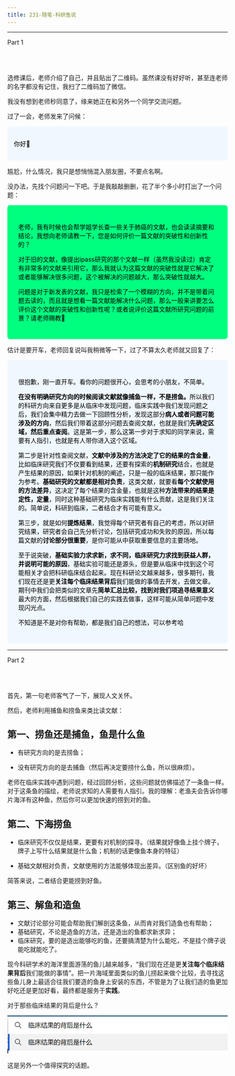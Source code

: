 ```yaml
---
title: 231-随笔-科研鱼说
---
```




<hr><left>Part 1</left>

<br></br>

选修课后，老师介绍了自己，并且贴出了二维码。虽然课没有好好听，甚至连老师的名字都没有记住，我扫了二维码加了微信。

我没有想到老师秒同意了，缘来她正在和另外一个同学交流问题。

过了一会，老师发来了问候：

<div style='text-align:left;padding:15px;background:#F0F8FF; color:#000;border:10 px solid #FFFFF0;border-radius:6px'><p>你好🌹</p></div>

尴尬，什么情况，我只是想悄悄混入朋友圈，不要点名啊。

没办法，先找个问题问一下吧。于是我敲敲删删，花了半个多小时打出了一个问题：

<div style='padding:25px;background:#00FF7F; color:#000;border:10 px solid #FFFFF0;border-radius:6px'><p>老师，我有时候也会帮学姐学长查一些关于肺癌的文献，也会读读摘要和结论，我想向老师请教一下，您是如何评价一篇文献的突破性和创新性的？</P>
<p>对于旧的文献，像提出ipass研究的那个文献一样（虽然我没读过）肯定有非常多的文献来引用它，那么我就认为这篇文献的突破性就是它解决了或者能够解决很多问题，这个被解决的问题越大，那么突破性就越大。</p>
<p>
问题是对于新发表的文献，我只是检索了一个模糊的方向，并不是带着问题去读的，而且就是想看一篇文献能解决什么问题，那么一般来讲要怎么评价这个文献的突破性和创新性呢？或者说评价这篇文献所研究问题的前景？请老师赐教😬</p>
</div>

估计是要开车，老师回复说叫我稍微等一下，过了不算太久老师就又回复了：

<div style='padding:25px;background:#F0F8FF; color:#000;border:10 px solid #FFFFF0;border-radius:6px'><p>很抱歉，刚一直开车。看你的问题很开心，会思考的小朋友，不简单。</p>
<p><b>在没有明确研究方向的时候阅读文献就像捕鱼一样，不是捞鱼。</b>所以我们的科研方向来自更多是从临床中发现问题，临床实践中我们发现问题之后，我们会集中精力去做一下回顾性分析，发现这部分<b>病人或者问题可能涉及的方向</b>，然后我们带着这部分问题去查阅文献，也就是我们<b>先确定区域，然后重点查阅</b>。这是第一步，那么这第一步对于求知的同学来说，需要有人指引，也就是有人带你进入这个区域。</p>
<p>第二步是针对性查阅文献，<b>文献中涉及的方法决定了它的结果的含金量</b>，比如临床研究我们不仅要看到结果，还要有探索的<b>机制研究</b>结合，也就是产生结果的原因，如果针对机制的阐述，只是一般的临床结果，那只能作为参考。<b>基础研究的文献都是相对负责</b>，这类文献，就要看<b>每个文献使用的方法差异</b>，这决定了每个结果的含金量，也就是这种<b>方法带来的结果是定性，定量</b>，同时这种基础研究为临床实践能有什么贡献，这是我们关注的。简单说，科研到临床，二者结合才有可能有意义。</p>
<p>第三步，就是如何<b>提炼结果</b>，我觉得每个研究者有自己的考虑，所以对研究结果，研究者会自己先分析讨论，包括研究成功和失败的原因，所以每篇文献的<b>讨论部分很重要</b>，是你可能从中获取重要信息的主要场地。</p>
<p>至于说突破，<b>基础实验力求求新，求不同，临床研究力求找到获益人群，并说明可能的原因</b>，基础实验可能还是源头，但是要从临床中找到这个可能相关才会把科研临床结合起来。现在科研论文越来越多，很多期刊，我们现在还是更<b>关注每个临床结果背后</b>我们能做的事情去开发，去做文章。期刊中我们会把类似的文章先<b>简单汇总比较，找到对我们项追寻结果意义</b>最大的方面，然后根据我们自己的实践去做事，这样可能从简单问题中发现闪光点。</p>
<p>不知道是不是对你有帮助，都是我们自己的想法，可以参考哈</p>
</div><left><hr>Part 2 </left>

<br></br>



首先，第一句老师客气了一下，展现人文关怀。

然后，老师利用捕鱼和捞鱼来类比读文献：

## **第一、捞鱼还是捕鱼，鱼是什么鱼**

- 有研究方向的是去捞鱼；

- 没有研究方向的是去捕鱼（然后再决定要捞什么鱼，所以很麻烦）。

老师在临床实践中遇到问题，经过回顾分析，这些问题就仿佛描述了一条鱼一样。对于这条鱼的描绘，老师说求知的人需要有人指引。我的理解：老渔夫会告诉你哪片海洋有这种鱼，然后你可以更加快速的捞到对的鱼。

## **第二、下海捞鱼**

- 临床研究不仅仅是结果，更要有对机制的探寻。（结果就好像鱼上挂个牌子，牌子上写什么结果就是什么鱼；机制的话更像鱼本身的特征）

- 基础文献相对负责，文献使用的方法能够体现出差异。（区别鱼的好坏）

简答来说，二者结合更能捞到好鱼。

##  **第三、解鱼和造鱼**

- 文献讨论部分可能会帮助我们解剖这条鱼，从而肯对我们造鱼也有帮助；
- 基础研究，不论是造鱼的方法，还是造出的鱼都求新求异；
- 临床研究，要的是造出能够吃的鱼，还要搞清楚为什么能吃，不是挂个牌子说能吃就能吃了。

现今科研学术的海洋里面游荡的鱼儿越来越多，“我们现在还是更<b>关注每个临床结果背后</b>我们能做的事情”。把一片海域里面类似的鱼儿捞起来做个比较，去寻找这些鱼儿身上最适合往我们要造的鱼身上安装的东西，不管是为了让我们造的鱼更加好吃还是更加好看，最终都是服务于**实践**。

对于那些临床结果的背后是什么？

![](/img/image-20211030173307682-1635586390018.png)

这是另外一个值得探究的话题。

